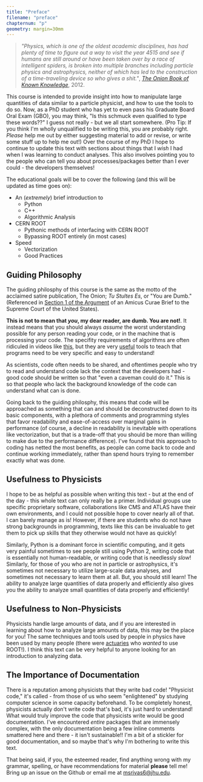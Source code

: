 ```yaml
---
title: "Preface"
filename: "preface"
chapternum: "p"
geometry: margin=30mm
---
```


>_"Physics, which is one of the oldest academic disciplines, has had plenty of time to figure out a way to visit the year 4515 and see if humans are still around or have been taken over by a race of intelligent spiders, is broken into multiple branches including particle physics and astrophysics, neither of which has led to the construction of a time-traveling device so who gives a shit."_, [_The Onion Book of Known Knowledge_](https://mathijs.info/files/ebooks/onion.pdf), 2012.

This course is intended to provide insight into how to manipulate large quantities of data similar to a particle physicist, and how to use the tools to do so. Now, as a PhD student who has yet to even pass his Graduate Board Oral Exam (GBO), you may think, "Is this schmuck even qualified to type these words??" I guess not really - but we all start somewhere. (Pro Tip: If you think I'm wholly unqualified to be writing this, you are probably right. _Please_ help me out by either suggesting material to add or revise, or write some stuff up to help me out!) Over the course of my PhD I hope to continue to update this text with sections about things that I _wish_ I had when I was learning to conduct analyses. This also involves pointing you to the people who can tell you about processes/packages better than I ever could - the developers themselves!

The educational goals will be to cover the following (and this will be updated as time goes on):

* An (_extremely_) brief introduction to
  * Python
  * C++
  * Algorithmic Analysis
* CERN ROOT
  * Pythonic methods of interfacing with CERN ROOT
  * Bypassing ROOT entirely (in most cases)
* Speed
  * Vectorization
  * Good Practices

## Guiding Philosophy

The guiding philosphy of this course is the same as the motto of the acclaimed satire publication, The Onion; _Tu Stultes Es_, or "You are Dumb." (Referenced in [Section 1 of the Argument](https://www.supremecourt.gov/DocketPDF/22/22-293/242292/20221003125252896_35295545_1-22.10.03%20-%20Novak-Parma%20-%20Onion%20Amicus%20Brief.pdf) of an Amicus Curae Brief to the Supreme Court of the United States).

__This is not to mean that _you_, my dear reader, are dumb. You are not!__. It instead means that you should always _assume_ the worst understanding possible for any person reading your code, or in the machine that is processing your code. The specifity requirements of algorithms are often ridiculed in videos like [this](https://www.youtube.com/watch?v=Ct-lOOUqmyY), but they are very [useful](http://static.zerorobotics.mit.edu/docs/team-activities/ProgrammingPeanutButterAndJelly.pdf) tools to teach that programs need to be very specific and easy to understand!

As scientists, code often needs to be shared, and oftentimes people who try to read and understand code lack the context that the developers had - good code should be written so that "even a caveman could do it." This is so that people who lack the background knowledge of the code can understand what can is done.

Going back to the guiding philosphy, this means that code will be approached as something that can and should be deconstructed down to its basic components, with a plethora of comments and programming styles that favor readability and ease-of-access over marginal gains in performance (of course, a decline in readability is inevitable with operations like vectorization, but that is a trade-off that you should be more than willing to make due to the performance difference). I've found that this approach to coding has netted the most benefits, as people can come back to code and continue working immediately, rather than spend hours trying to remember exactly what was done.

## Usefulness to Physicists

I hope to be as helpful as possible when writing this text - but at the end of the day - this whole text can only really be a primer. Individual groups use specific proprietary software, collaborations like CMS and ATLAS have their own environments, and I could not possible hope to cover nearly all of that. I can barely manage as is! However, if there are students who do not have strong backgrounds in programming, texts like this can be invaluable to get them to pick up skills that they otherwise would not have as quickly!

Similarly, Python is a dominant force in scientific computing, and it gets very painful sometimes to see people still using Python 2, writing code that is essentially not human-readable, or writing code that is needlessly _slow_! Similarly, for those of you who are not in particle or astrophysics, it's sometimes not necessary to utilize large-scale data analyses, and sometimes not necessary to learn them at all. But, you should still learn! The ability to analyze large quantities of data properly and efficiently also gives you the ability to analyze small quantities of data properly and efficiently!

## Usefulness to Non-Physicists

Physicists handle large amounts of data, and if you are interested in learning about how to analyze large amounts of data, this may be the place for you! The same techniques and tools used by people in physics have been used by many people (there were [actuaries](https://www.casact.org/abstract/root-data-analysis-and-data-mining-tool-cern) who _wanted_ to use ROOT!). I think this text can be very helpful to anyone looking for an introduction to analyzing data.

## The Importance of Documentation

There is a reputation among physicists that they write bad code! "Physicist code," it's called - from those of us who seem "enlightened" by studying computer science in some capacity beforehand. To be completely honest, physicists actually don't write code that's bad, it's just hard to understand! What would truly improve the code that physicists write would be good documentation. I've encountered _entire_ packages that are immensely complex, with the only documentation being a few inline comments smattered here and there - it isn't sustainable!! I'm a bit of a stickler for good documentation, and so maybe that's why I'm bothering to write this text.

That being said, if you, the esteemed reader, find anything wrong with my grammar, spelling, or have recommendations for material **please** tell me! Bring up an issue on the Github or email me at [msrivas6@jhu.edu](mailto:msrivas6@jh.edu).
